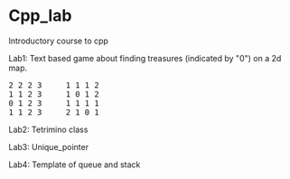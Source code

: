 # Cpp_lab
Introductory course to cpp

Lab1: Text based game about finding treasures (indicated by "0") on a 2d map.

<pre>
2 2 2 3     1 1 1 2 
1 1 2 3     1 0 1 2 
0 1 2 3     1 1 1 1 
1 1 2 3     2 1 0 1
</pre>

Lab2: Tetrimino class

Lab3: Unique_pointer

Lab4: Template of queue and stack 
